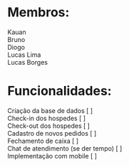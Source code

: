 # Membros:

Kauan <br />
Bruno <br />
Diogo <br />
Lucas Lima <br />
Lucas Borges <br />

# Funcionalidades:
  Criação da base de dados [ ] <br />
  Check-in dos hospedes [ ] <br />
  Check-out dos hospedes [ ] <br /> 
  Cadastro de novos pedidos [ ] <br />
  Fechamento de caixa [ ] <br />
  Chat de atendimento (se der tempo) [ ] <br />
  Implementação com mobile [ ] <br />
  
  
